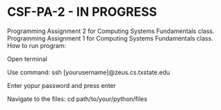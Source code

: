 # CSF-PA-2 - IN PROGRESS
Programming Assignment 2 for Computing Systems Fundamentals class.
Programming Assignment 1 for Computing Systems Fundamentals class. How to run program:

Open terminal

Use command: ssh [yourusername]@zeus.cs.txstate.edu

Enter yopur password and press enter

Navigate to the files: cd path/to/your/python/files


